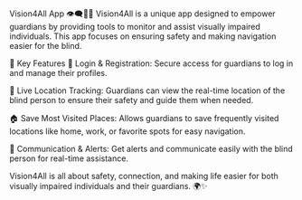 Vision4All App 👁️‍🗨️🚶‍♂️
Vision4All is a unique app designed to empower guardians by providing tools to monitor and assist visually impaired individuals. This app focuses on ensuring safety and making navigation easier for the blind.

🌟 Key Features
🔐 Login & Registration: Secure access for guardians to log in and manage their profiles.

📍 Live Location Tracking: Guardians can view the real-time location of the blind person to ensure their safety and guide them when needed.

🏠 Save Most Visited Places: Allows guardians to save frequently visited locations like home, work, or favorite spots for easy navigation.

💬 Communication & Alerts: Get alerts and communicate easily with the blind person for real-time assistance.

Vision4All is all about safety, connection, and making life easier for both visually impaired individuals and their guardians. 🌍✨
